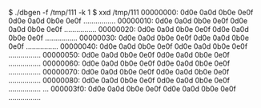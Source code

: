 $ ./dbgen -f /tmp/111 -k 1
$ xxd /tmp/111
00000000: 0d0e 0a0d 0b0e 0e0f 0d0e 0a0d 0b0e 0e0f  ................
00000010: 0d0e 0a0d 0b0e 0e0f 0d0e 0a0d 0b0e 0e0f  ................
00000020: 0d0e 0a0d 0b0e 0e0f 0d0e 0a0d 0b0e 0e0f  ................
00000030: 0d0e 0a0d 0b0e 0e0f 0d0e 0a0d 0b0e 0e0f  ................
00000040: 0d0e 0a0d 0b0e 0e0f 0d0e 0a0d 0b0e 0e0f  ................
00000050: 0d0e 0a0d 0b0e 0e0f 0d0e 0a0d 0b0e 0e0f  ................
00000060: 0d0e 0a0d 0b0e 0e0f 0d0e 0a0d 0b0e 0e0f  ................
00000070: 0d0e 0a0d 0b0e 0e0f 0d0e 0a0d 0b0e 0e0f  ................
00000080: 0d0e 0a0d 0b0e 0e0f 0d0e 0a0d 0b0e 0e0f  ................
...
000003f0: 0d0e 0a0d 0b0e 0e0f 0d0e 0a0d 0b0e 0e0f  ................
